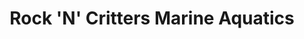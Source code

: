 ---
title: "Rock 'N' Critters Marine Aquatics"
url: /barry/rock-n-critters-marine-aquatics/
shop: pet
---